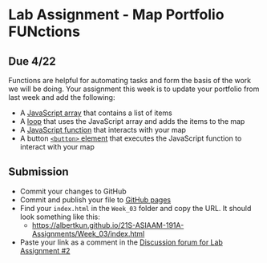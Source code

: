 # Lab Assignment - Map Portfolio FUNctions
## Due 4/22

Functions are helpful for automating tasks and form the basis of the work we will be doing. Your assignment this week is to update your portfolio from last week and add the following:

- A [JavaScript array](https://developer.mozilla.org/en-US/docs/Web/JavaScript/Reference/Global_Objects/Array) that contains a list of items 
- A [loop](https://developer.mozilla.org/en-US/docs/Glossary/loop) that uses the JavaScript array and adds the items to the map
- A [JavaScript function](https://developer.mozilla.org/en-US/docs/Web/JavaScript/Reference/Global_Objects/Function) that interacts with your map
- A button [`<button>` element](https://developer.mozilla.org/en-US/docs/Web/HTML/Element/button) that executes  the JavaScript function to interact with your map 

## Submission
- Commit your changes to GitHub
- Commit and publish your file to [GitHub pages](https://guides.github.com/features/pages/)
- Find your `index.html` in the `Week_03` folder and copy the URL. It should look something like this:
  - https://albertkun.github.io/21S-ASIAAM-191A-Assignments/Week_03/index.html
- Paste your link as a comment in the [Discussion forum for Lab Assignment #2](https://github.com/albertkun/21S-ASIAAM-191A/discussions/89)
